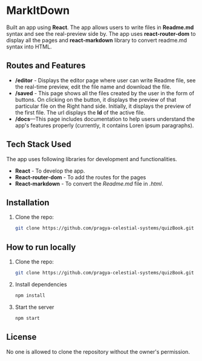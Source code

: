 # MarkItDown
Built an app using **React**. The app allows users to write files in **Readme.md** syntax and see the real-preview side by. The app uses **react-router-dom** to display all the pages and **react-markdown** library to convert readme.md syntax into HTML. 

## Routes and Features
- **/editor** - Displays the editor page where user can write Readme file, see the real-time preview, edit the file name and download the file.
- **/saved** - This page shows all the files created by the user in the form of buttons. On clicking on the button, it displays the preview of that particular file on the Right hand side. Initially, it displays the preview of the first file. The url displays the **Id** of the active file.
- **/docs**—This page includes documentation to help users understand the app's features properly (currently, it contains Loren ipsum paragraphs).

## Tech Stack Used
The app uses following libraries for development and functionalities.
- **React** - To develop the app.
- **React-router-dom** - To add the routes for the pages
- **React-markdown** - To convert the *Readme.md* file in *.html*.

## Installation
1. Clone the repo:
   ```bash
   git clone https://github.com/pragya-celestial-systems/quizBook.git

## How to run locally
1. Clone the repo:
   ```bash
   git clone https://github.com/pragya-celestial-systems/quizBook.git

2. Install dependencies
   ```bash
   npm install

3. Start the server
   ```bash
   npm start

  ## License
  No one is allowed to clone the repository without the owner's permission. 

